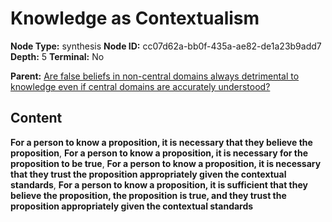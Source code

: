 # Knowledge as Contextualism

**Node Type:** synthesis
**Node ID:** cc07d62a-bb0f-435a-ae82-de1a23b9add7
**Depth:** 5
**Terminal:** No

**Parent:** [Are false beliefs in non-central domains always detrimental to knowledge even if central domains are accurately understood?](are-false-beliefs-in-non-central-domains-always-detrimental-to-knowledge-even-if-central-domains-are-accurately-understood-antithesis-b6a30e6b-57ad-4c3a-b24d-f033f2f82d35.md)

## Content

**For a person to know a proposition, it is necessary that they believe the proposition**, **For a person to know a proposition, it is necessary for the proposition to be true**, **For a person to know a proposition, it is necessary that they trust the proposition appropriately given the contextual standards**, **For a person to know a proposition, it is sufficient that they believe the proposition, the proposition is true, and they trust the proposition appropriately given the contextual standards**
